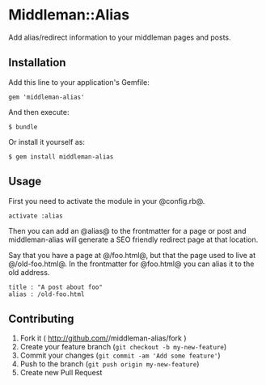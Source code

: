 # Middleman::Alias

Add alias/redirect information to your middleman pages and posts.

## Installation

Add this line to your application's Gemfile:

    gem 'middleman-alias'

And then execute:

    $ bundle

Or install it yourself as:

    $ gem install middleman-alias

## Usage

First you need to activate the module in your @config.rb@.

```
activate :alias
```

Then you can add an @alias@ to the frontmatter for a page or post and
middleman-alias will generate a SEO friendly redirect page at that
location.

Say that you have a page at @/foo.html@, but that the page used to live
at @/old-foo.html@.  In the frontmatter for @foo.html@ you can alias it
to the old address.

```
title : "A post about foo"
alias : /old-foo.html
```


## Contributing

1. Fork it ( http://github.com/<my-github-username>/middleman-alias/fork )
2. Create your feature branch (`git checkout -b my-new-feature`)
3. Commit your changes (`git commit -am 'Add some feature'`)
4. Push to the branch (`git push origin my-new-feature`)
5. Create new Pull Request
